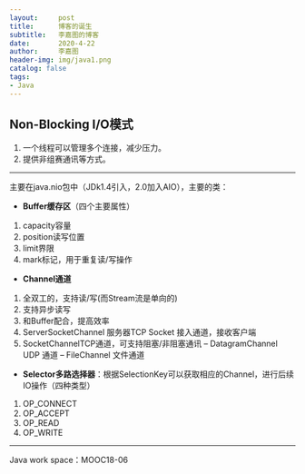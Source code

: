 ```yaml
---
layout:     post
title:      博客的诞生
subtitle:   李嘉图的博客
date:       2020-4-22
author:     李嘉图
header-img: img/java1.png
catalog: false
tags:
- Java
---
```

**Non-Blocking I/O模式**
- 
1. 一个线程可以管理多个连接，减少压力。
2. 提供非组赛通讯等方式。

---

主要在java.nio包中（JDk1.4引入，2.0加入AIO），主要的类：
- **Buffer缓存区**（四个主要属性）
1. capacity容量
2. position读写位置
3. limit界限
4. mark标记，用于重复读/写操作
- **Channel通道**
1. 全双工的，支持读/写(而Stream流是单向的) 
2. 支持异步读写
3. 和Buffer配合，提高效率
4. ServerSocketChannel 服务器TCP Socket 接入通道，接收客户端
5. SocketChannelTCP通道，可支持阻塞/非阻塞通讯
– DatagramChannel UDP 通道
– FileChannel 文件通道
- **Selector多路选择器**：根据SelectionKey可以获取相应的Channel，进行后续IO操作（四种类型）
1. OP_CONNECT
2. OP_ACCEPT
3. OP_READ
4. OP_WRITE

---
Java work space：MOOC18-06
